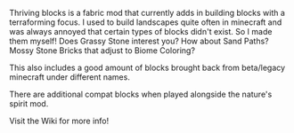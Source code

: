 Thriving blocks is a fabric mod that currently adds in building blocks with a terraforming focus.
I used to build landscapes quite often in minecraft and was always annoyed that certain types of blocks didn't exist. So I made them myself!
Does Grassy Stone interest you? How about Sand Paths? Mossy Stone Bricks that adjust to Biome Coloring?

This also includes a good amount of blocks brought back from beta/legacy minecraft under different names.

There are additional compat blocks when played alongside the nature's spirit mod.

Visit the Wiki for more info!

